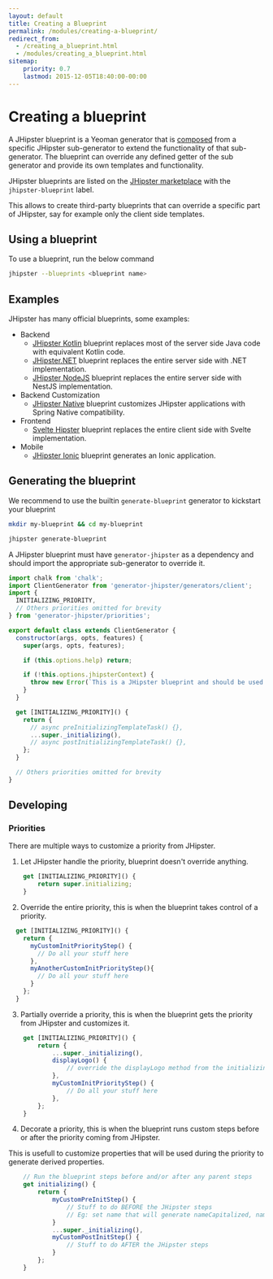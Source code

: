 ```yaml
---
layout: default
title: Creating a Blueprint
permalink: /modules/creating-a-blueprint/
redirect_from:
  - /creating_a_blueprint.html
  - /modules/creating_a_blueprint.html
sitemap:
    priority: 0.7
    lastmod: 2015-12-05T18:40:00-00:00
---
```


# <i class="fa fa-cube"></i> Creating a blueprint

A JHipster blueprint is a Yeoman generator that is [composed](http://yeoman.io/authoring/composability.html) from a specific JHipster sub-generator to extend the functionality of that sub-generator. The blueprint can override any defined getter of the sub generator and provide its own templates and functionality.

JHipster blueprints are listed on the [JHipster marketplace](/modules/marketplace/) with the `jhipster-blueprint` label.

This allows to create third-party blueprints that can override a specific part of JHipster, say for example only the client side templates.

## Using a blueprint

To use a blueprint, run the below command

```bash
jhipster --blueprints <blueprint name>
```

## Examples

JHipster has many official blueprints, some examples:

- Backend
  - [JHipster Kotlin](https://github.com/jhipster/jhipster-kotlin) blueprint replaces most of the server side Java code with equivalent Kotlin code.
  - [JHipster.NET](https://github.com/jhipster/jhipster-dotnetcore) blueprint replaces the entire server side with .NET implementation.
  - [JHipster NodeJS](https://github.com/jhipster/generator-jhipster-nodejs) blueprint replaces the entire server side with NestJS implementation.
- Backend Customization
  - [JHipster Native](https://github.com/jhipster/generator-jhipster-native) blueprint customizes JHipster applications with Spring Native compatibility.
- Frontend
  - [Svelte Hipster](https://github.com/jhipster/generator-jhipster-svelte) blueprint replaces the entire client side with Svelte implementation.
- Mobile
  - [JHipster Ionic](https://github.com/jhipster/generator-jhipster-ionic) blueprint generates an Ionic application.

## Generating the blueprint

We recommend to use the builtin `generate-blueprint` generator to kickstart your blueprint

```bash
mkdir my-blueprint && cd my-blueprint

jhipster generate-blueprint
```
A JHipster blueprint must have `generator-jhipster` as a dependency and should import the appropriate sub-generator to override it.

```javascript
import chalk from 'chalk';
import ClientGenerator from 'generator-jhipster/generators/client';
import {
  INITIALIZING_PRIORITY,
  // Others priorities omitted for brevity
} from 'generator-jhipster/priorities';

export default class extends ClientGenerator {
  constructor(args, opts, features) {
    super(args, opts, features);

    if (this.options.help) return;

    if (!this.options.jhipsterContext) {
      throw new Error(`This is a JHipster blueprint and should be used only like ${chalk.yellow('jhipster --blueprints myBlueprint')}`);
    }
  }

  get [INITIALIZING_PRIORITY]() {
    return {
      // async preInitializingTemplateTask() {},
      ...super._initializing(),
      // async postInitializingTemplateTask() {},
    };
  }

  // Others priorities omitted for brevity
}
```

## Developing

### Priorities

There are multiple ways to customize a priority from JHipster.

1) Let JHipster handle the priority, blueprint doesn't override anything.

```javascript
    get [INITIALIZING_PRIORITY]() {
        return super.initializing;
    }
```

2) Override the entire priority, this is when the blueprint takes control of a priority.

```javascript
  get [INITIALIZING_PRIORITY]() {
    return {
      myCustomInitPriorityStep() {
        // Do all your stuff here
      },
      myAnotherCustomInitPriorityStep(){
        // Do all your stuff here
      }
    };
  }
```

3) Partially override a priority, this is when the blueprint gets the priority from JHipster and customizes it.

```javascript
    get [INITIALIZING_PRIORITY]() {
        return {
            ...super._initializing(),
            displayLogo() {
                // override the displayLogo method from the initializing priority of JHipster
            },
            myCustomInitPriorityStep() {
                // Do all your stuff here
            },
        };
    }
```

4) Decorate a priority, this is when the blueprint runs custom steps before or after the priority coming from JHipster.

This is usefull to customize properties that will be used during the priority to generate derived properties.

```javascript
    // Run the blueprint steps before and/or after any parent steps
    get initializing() {
        return {
            myCustomPreInitStep() {
                // Stuff to do BEFORE the JHipster steps
                // Eg: set name that will generate nameCapitalized, nameLowercase, etc.
            }
            ...super._initializing(),
            myCustomPostInitStep() {
                // Stuff to do AFTER the JHipster steps
            }
        };
    }
```
